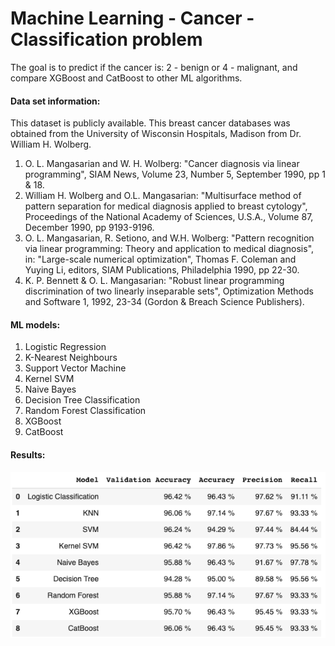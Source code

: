 # Machine Learning - Cancer - Classification problem
The goal is to predict if the cancer is: 2 - benign or 4 - malignant, and compare XGBoost and CatBoost to other ML algorithms.

#### Data set information:
This dataset is publicly available. This breast cancer databases was obtained from the University of Wisconsin Hospitals, Madison from Dr. William H. Wolberg.

1. O. L. Mangasarian and W. H. Wolberg: "Cancer diagnosis via linear programming", SIAM News, Volume 23, Number 5, September 1990, pp 1 & 18.
2. William H. Wolberg and O.L. Mangasarian: "Multisurface method of pattern separation for medical diagnosis applied to breast cytology", Proceedings of the National Academy of Sciences, U.S.A., Volume 87, December 1990, pp 9193-9196.
3. O. L. Mangasarian, R. Setiono, and W.H. Wolberg: "Pattern recognition via linear programming: Theory and application to medical diagnosis", in: "Large-scale numerical optimization", Thomas F. Coleman and Yuying Li, editors, SIAM Publications, Philadelphia 1990, pp 22-30.
4. K. P. Bennett & O. L. Mangasarian: "Robust linear programming discrimination of two linearly inseparable sets", Optimization Methods and Software 1, 1992, 23-34 (Gordon & Breach Science Publishers).

#### ML models:
1. Logistic Regression
2. K-Nearest Neighbours
3. Support Vector Machine
4. Kernel SVM
5. Naive Bayes
6. Decision Tree Classification
7. Random Forest Classification
8. XGBoost
9. CatBoost

#### Results:
![Results](https://github.com/antoniobaricevic/ML_Cancer-Classification_problem/blob/main/Results.png?raw=true)
